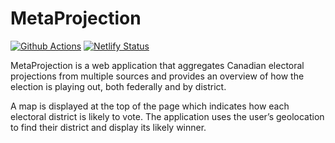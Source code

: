 # MetaProjection

[![Github Actions](https://github.com/rosslh/MetaProjection/workflows/Tests/badge.svg
)](https://github.com/rosslh/MetaProjection/actions)
[![Netlify Status](https://api.netlify.com/api/v1/badges/3dd4e416-74a7-49b1-847a-ad95a0b44607/deploy-status)](https://app.netlify.com/sites/metaprojection/deploys)

MetaProjection is a web application that aggregates Canadian electoral projections from multiple sources and provides an overview of how the election is playing out, both federally and by district.

A map is displayed at the top of the page which indicates how each electoral district is likely to vote. The application uses the user’s geolocation to find their district and display its likely winner.
